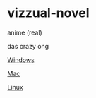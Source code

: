 # vizzual-novel
anime (real)

das crazy ong

[Windows](https://github.com/dublin-cs-studio/vizzual-novel/releases/download/girlpowered/visualnovelreal-1.0-pc.zip)

[Mac](https://github.com/dublin-cs-studio/vizzual-novel/releases/download/girlpowered/visualnovelreal-1.0-mac.zip)

[Linux](https://github.com/dublin-cs-studio/vizzual-novel/releases/download/girlpowered/visualnovelreal-1.0-linux.tar.bz2)

